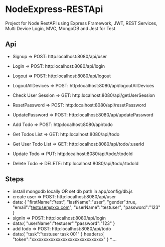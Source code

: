 # NodeExpress-RESTApi
Project for Node RestAPI using Express Framework, JWT, REST Services, Multi Device Login, MVC, MongoDB and Jest for Test

## Api
 * Signup => POST: http:localhost:8080/api/user
 * Login => POST: http:localhost:8080/api/login
 * Logout => POST: http:localhost:8080/api/logout
 * LogoutAllDevices => POST: http:localhost:8080/api/logoutAllDevices
 * Check User Session => GET: http:localhost:8080/api/getUserSession
 * ResetPassword => POST: http:localhost:8080/api/resetPassword
 * UpdatePassword => POST: http:localhost:8080/api/updatePassword
 
 * Add Todo => POST: http:localhost:8080/api/todo
 * Get Todos List => GET: http:localhost:8080/api/todo
 * Get User Todo List => GET: http:localhost:8080/api/todo/:userId
 * Update Todo => PUT: http:localhost:8080/api/todo/:todoId
 * Delete Todo => DELETE: http:localhost:8080/api/todo/:todoId

## Steps

* install mongodb locally OR set db path in app/config/db.js
* create user => POST: http:localhost:8080/api/user
*    data: {
          "firstName":"test",
          "lastName":"user",
          "gender":true,
          "email":"testuser@xxx.com",
          "userName":"testuser",
          "password":"123"
        }
 * signIn => POST: http:localhost:8080/api/login
 *    data:{
          "userName":"testuser"
          "password":"123"
       }
 * add todo => POST: http:localhost:8080/api/todo
 *    data:{
          "task":"testuser task 001"
        }
      headers:{
          "token":"xxxxxxxxxxxxxxxxxxxxxxxxxxxxxx"
        }
 *....
